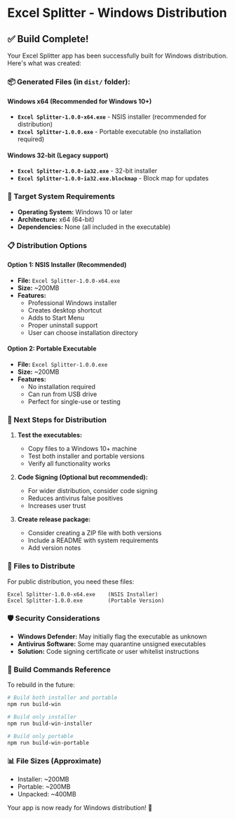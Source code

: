 # Excel Splitter - Windows Distribution

## ✅ Build Complete!

Your Excel Splitter app has been successfully built for Windows distribution. Here's what was created:

### 📦 Generated Files (in `dist/` folder):

#### Windows x64 (Recommended for Windows 10+)

- **`Excel Splitter-1.0.0-x64.exe`** - NSIS installer (recommended for distribution)
- **`Excel Splitter-1.0.0.exe`** - Portable executable (no installation required)

#### Windows 32-bit (Legacy support)

- **`Excel Splitter-1.0.0-ia32.exe`** - 32-bit installer
- **`Excel Splitter-1.0.0-ia32.exe.blockmap`** - Block map for updates

### 🎯 Target System Requirements

- **Operating System:** Windows 10 or later
- **Architecture:** x64 (64-bit)
- **Dependencies:** None (all included in the executable)

### 📋 Distribution Options

#### Option 1: NSIS Installer (Recommended)

- **File:** `Excel Splitter-1.0.0-x64.exe`
- **Size:** ~200MB
- **Features:**
  - Professional Windows installer
  - Creates desktop shortcut
  - Adds to Start Menu
  - Proper uninstall support
  - User can choose installation directory

#### Option 2: Portable Executable

- **File:** `Excel Splitter-1.0.0.exe`
- **Size:** ~200MB
- **Features:**
  - No installation required
  - Can run from USB drive
  - Perfect for single-use or testing

### 🔧 Next Steps for Distribution

1. **Test the executables:**

   - Copy files to a Windows 10+ machine
   - Test both installer and portable versions
   - Verify all functionality works

2. **Code Signing (Optional but recommended):**

   - For wider distribution, consider code signing
   - Reduces antivirus false positives
   - Increases user trust

3. **Create release package:**
   - Consider creating a ZIP file with both versions
   - Include a README with system requirements
   - Add version notes

### 📁 Files to Distribute

For public distribution, you need these files:

```
Excel Splitter-1.0.0-x64.exe    (NSIS Installer)
Excel Splitter-1.0.0.exe        (Portable Version)
```

### 🛡️ Security Considerations

- **Windows Defender:** May initially flag the executable as unknown
- **Antivirus Software:** Some may quarantine unsigned executables
- **Solution:** Code signing certificate or user whitelist instructions

### 🚀 Build Commands Reference

To rebuild in the future:

```bash
# Build both installer and portable
npm run build-win

# Build only installer
npm run build-win-installer

# Build only portable
npm run build-win-portable
```

### 📊 File Sizes (Approximate)

- Installer: ~200MB
- Portable: ~200MB
- Unpacked: ~400MB

Your app is now ready for Windows distribution! 🎉
